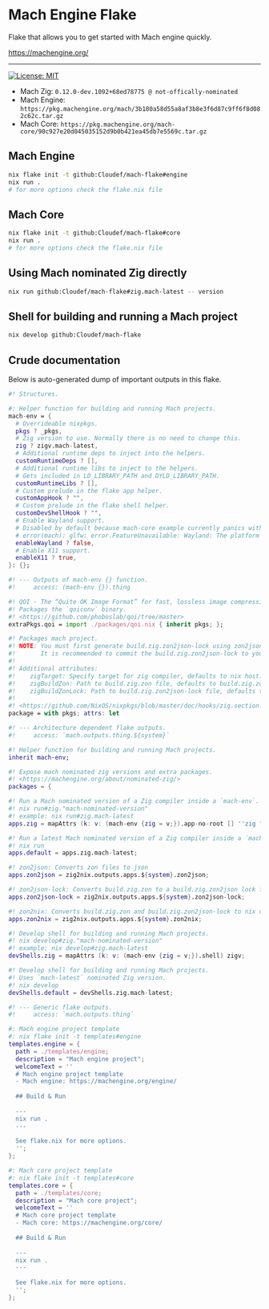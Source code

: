 # Mach Engine Flake

Flake that allows you to get started with Mach engine quickly.

https://machengine.org/

---

[![License: MIT](https://img.shields.io/badge/License-MIT-yellow.svg)](https://opensource.org/licenses/MIT)

* Mach Zig: `0.12.0-dev.1092+68ed78775 @ not-offically-nominated`
* Mach Engine: `https://pkg.machengine.org/mach/3b180a58d55a8af3b8e3f6d87c9ff6f8d082c62c.tar.gz`
* Mach Core: `https://pkg.machengine.org/mach-core/90c927e20d045035152d9b0b421ea45db7e5569c.tar.gz`

## Mach Engine

```bash
nix flake init -t github:Cloudef/mach-flake#engine
nix run .
# for more options check the flake.nix file
```

## Mach Core

```bash
nix flake init -t github:Cloudef/mach-flake#core
nix run .
# for more options check the flake.nix file
```

## Using Mach nominated Zig directly

```bash
nix run github:Cloudef/mach-flake#zig.mach-latest -- version
```

## Shell for building and running a Mach project

```bash
nix develop github:Cloudef/mach-flake
```

## Crude documentation

Below is auto-generated dump of important outputs in this flake.

```nix
#! Structures.

#: Helper function for building and running Mach projects.
mach-env = {
  # Overrideable nixpkgs.
  pkgs ? _pkgs,
  # Zig version to use. Normally there is no need to change this.
  zig ? zigv.mach-latest,
  # Additional runtime deps to inject into the helpers.
  customRuntimeDeps ? [],
  # Additional runtime libs to inject to the helpers.
  # Gets included in LD_LIBRARY_PATH and DYLD_LIBRARY_PATH.
  customRuntimeLibs ? [],
  # Custom prelude in the flake app helper.
  customAppHook ? "",
  # Custom prelude in the flake shell helper.
  customDevShellHook ? "",
  # Enable Wayland support.
  # Disabled by default because mach-core example currently panics with:
  # error(mach): glfw: error.FeatureUnavailable: Wayland: The platform does not provide the window position
  enableWayland ? false,
  # Enable X11 support.
  enableX11 ? true,
}: {};

#! --- Outputs of mach-env {} function.
#!     access: (mach-env {}).thing

#! QOI - The “Quite OK Image Format” for fast, lossless image compression
#! Packages the `qoiconv` binary.
#! <https://github.com/phoboslab/qoi/tree/master>
extraPkgs.qoi = import ./packages/qoi.nix { inherit pkgs; };

#! Packages mach project.
#! NOTE: You must first generate build.zig.zon2json-lock using zon2json-lock.
#!       It is recommended to commit the build.zig.zon2json-lock to your repo.
#!
#! Additional attributes:
#!    zigTarget: Specify target for zig compiler, defaults to nix host.
#!    zigBuildZon: Path to build.zig.zon file, defaults to build.zig.zon.
#!    zigBuildZonLock: Path to build.zig.zon2json-lock file, defaults to build.zig.zon2json-lock.
#!
#! <https://github.com/NixOS/nixpkgs/blob/master/doc/hooks/zig.section.md>
package = with pkgs; attrs: let

#! --- Architecture dependent flake outputs.
#!     access: `mach.outputs.thing.${system}`

#! Helper function for building and running Mach projects.
inherit mach-env;

#! Expose mach nominated zig versions and extra packages.
#! <https://machengine.org/about/nominated-zig/>
packages = {

#! Run a Mach nominated version of a Zig compiler inside a `mach-env`.
#! nix run#zig."mach-nominated-version"
#! example: nix run#zig.mach-latest
apps.zig = mapAttrs (k: v: (mach-env {zig = v;}).app-no-root [] ''zig "$@"'') zigv;

#! Run a latest Mach nominated version of a Zig compiler inside a `mach-env`.
#! nix run
apps.default = apps.zig.mach-latest;

#! zon2json: Converts zon files to json
apps.zon2json = zig2nix.outputs.apps.${system}.zon2json;

#! zon2json-lock: Converts build.zig.zon to a build.zig.zon2json lock file
apps.zon2json-lock = zig2nix.outputs.apps.${system}.zon2json-lock;

#! zon2nix: Converts build.zig.zon and build.zig.zon2json-lock to nix deriviation
apps.zon2nix = zig2nix.outputs.apps.${system}.zon2nix;

#! Develop shell for building and running Mach projects.
#! nix develop#zig."mach-nominated-version"
#! example: nix develop#zig.mach-latest
devShells.zig = mapAttrs (k: v: (mach-env {zig = v;}).shell) zigv;

#! Develop shell for building and running Mach projects.
#! Uses `mach-latest` nominated Zig version.
#! nix develop
devShells.default = devShells.zig.mach-latest;

#! --- Generic flake outputs.
#!     access: `mach.outputs.thing`

#: Mach engine project template
#: nix flake init -t templates#engine
templates.engine = {
  path = ./templates/engine;
  description = "Mach engine project";
  welcomeText = ''
  # Mach engine project template
  - Mach engine: https://machengine.org/engine/
  
  ## Build & Run
  
  ---
  nix run .
  ---
  
  See flake.nix for more options.
  '';
};

#: Mach core project template
#: nix flake init -t templates#core
templates.core = {
  path = ./templates/core;
  description = "Mach core project";
  welcomeText = ''
  # Mach core project template
  - Mach core: https://machengine.org/core/
  
  ## Build & Run
  
  ---
  nix run .
  ---
  
  See flake.nix for more options.
  '';
};
```
